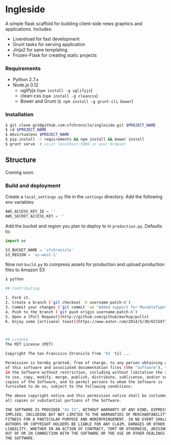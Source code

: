 # Ingleside
A simple flask scaffold for building client-side news graphics and applications. Includes:

- Livereload for fast development
- Grunt tasks for serving application
- Jinja2 for sane templating
- Frozen-Flask for creating static projects

### Requirements
- Python 2.7.x
- Node.js 0.12
  - uglifyjs (`npm install -g uglifyjs`)
  - clean-css (`npm install -g cleancss`)
  - Bower and Grunt (`$ npm install -g grunt-cli bower`)

### Installation
```bash
$ git clone git@github.com:sfchronicle/ingleside.git $PROJECT_NAME
$ cd $PROJECT_NAME
$ mkvirtualenv $PROJECT_NAME
$ pip install -r requirements && npm install && bower install
$ grunt serve  # visit localhost:5000 in your browser
```

## Structure

Coming soon.

### Build and deployment
Create a `local_settings.py` file in the `settings` directory. Add the following env variables:
```python
AWS_ACCESS_KEY_ID = ''
AWS_SECRET_ACCESS_KEY = ''
````

Add the bucket and region you plan to deploy to in `production.py`. Defaults to:
```python
import os

S3_BUCKET_NAME = 'sfchronicle'
S3_REGION = 'us-west-1'
```

Now run `build.py` to compress assets for production and upload production files to Amazon S3
```bash
$ python

## Contributing

1. Fork it.
2. Create a branch (`git checkout -b username-patch-n`)
3. Commit your changes (`git commit -am "Added support for MovableType"`)
4. Push to the branch (`git push origin username-patch-n`)
5. Open a [Pull Request](http://github.com/github/markup/pulls)
6. Enjoy some [artisanal toast](https://www.eater.com/2014/5/30/6215971/artisanal-toast-is-taking-the-nation-by-storm)



## License
The MIT License (MIT)

Copyright The San Francisco Chronicle from '93 'til ...

Permission is hereby granted, free of charge, to any person obtaining a copy
of this software and associated documentation files (the "Software"), to deal
in the Software without restriction, including without limitation the rights
to use, copy, modify, merge, publish, distribute, sublicense, and/or sell
copies of the Software, and to permit persons to whom the Software is
furnished to do so, subject to the following conditions:

The above copyright notice and this permission notice shall be included in
all copies or substantial portions of the Software.

THE SOFTWARE IS PROVIDED "AS IS", WITHOUT WARRANTY OF ANY KIND, EXPRESS OR
IMPLIED, INCLUDING BUT NOT LIMITED TO THE WARRANTIES OF MERCHANTABILITY,
FITNESS FOR A PARTICULAR PURPOSE AND NONINFRINGEMENT. IN NO EVENT SHALL THE
AUTHORS OR COPYRIGHT HOLDERS BE LIABLE FOR ANY CLAIM, DAMAGES OR OTHER
LIABILITY, WHETHER IN AN ACTION OF CONTRACT, TORT OR OTHERWISE, ARISING FROM,
OUT OF OR IN CONNECTION WITH THE SOFTWARE OR THE USE OR OTHER DEALINGS IN
THE SOFTWARE.
